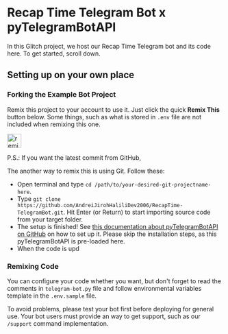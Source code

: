 # Recap Time Telegram Bot x pyTelegramBotAPI

In this Glitch project, we host our Recap Time Telegram bot and its code here. To get started, scroll down.

## Setting up on your own place
### Forking the Example Bot Project

Remix this project to your account to use it. Just click the quick **Remix This** button below. Some things, such as what is stored in `.env` file
are not included when remixing this one.

<a href="https://glitch.com/edit/#!/remix/garnet-crate">
  <img src="https://cdn.glitch.com/2bdfb3f8-05ef-4035-a06e-2043962a3a13%2Fremix%402x.png?1513093958726" alt="remix this" height="33">
</a>

P.S.: If you want the latest commit from GitHub,

The another way to remix this is using Git. Follow these:
- Open terminal and type `cd /path/to/your-desired-git-projectname-here`.
- Type `git clone https://github.com/AndreiJirohHaliliDev2006/RecapTime-TelegramBot.git`. Hit Enter (or Return) to start 
importing source code from
your target folder.
- The setup is finished! See [this documentation about pyTelegramBotAPI on GitHub](https://github.com/eternnoir/pyTelegramBotAPI#readme) on how to set up it.
Please skip the installation steps, as this pyTelegramBotAPI is pre-loaded here.
- When the code is upd

### Remixing Code

You can configure your code whether you want, but don't forget to read the comments in `telegram-bot.py` file and follow environmental variables
template in the `.env.sample` file.

To avoid problems, please test your bot first before deploying for general use. Your bot users must provide an way to get support, such as
our `/support` command implementation.